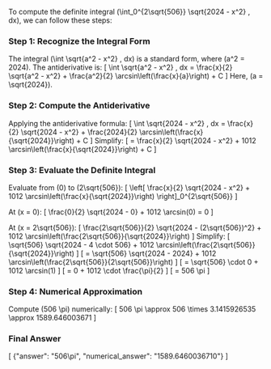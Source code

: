 To compute the definite integral \(\int_0^{2\sqrt{506}} \sqrt{2024 - x^2} \, dx\), we can follow these steps:

### Step 1: Recognize the Integral Form
The integral \(\int \sqrt{a^2 - x^2} \, dx\) is a standard form, where \(a^2 = 2024\). The antiderivative is:
\[
\int \sqrt{a^2 - x^2} \, dx = \frac{x}{2} \sqrt{a^2 - x^2} + \frac{a^2}{2} \arcsin\left(\frac{x}{a}\right) + C
\]
Here, \(a = \sqrt{2024}\).

### Step 2: Compute the Antiderivative
Applying the antiderivative formula:
\[
\int \sqrt{2024 - x^2} \, dx = \frac{x}{2} \sqrt{2024 - x^2} + \frac{2024}{2} \arcsin\left(\frac{x}{\sqrt{2024}}\right) + C
\]
Simplify:
\[
= \frac{x}{2} \sqrt{2024 - x^2} + 1012 \arcsin\left(\frac{x}{\sqrt{2024}}\right) + C
\]

### Step 3: Evaluate the Definite Integral
Evaluate from \(0\) to \(2\sqrt{506}\):
\[
\left[ \frac{x}{2} \sqrt{2024 - x^2} + 1012 \arcsin\left(\frac{x}{\sqrt{2024}}\right) \right]_0^{2\sqrt{506}}
\]

At \(x = 0\):
\[
\frac{0}{2} \sqrt{2024 - 0} + 1012 \arcsin(0) = 0
\]

At \(x = 2\sqrt{506}\):
\[
\frac{2\sqrt{506}}{2} \sqrt{2024 - (2\sqrt{506})^2} + 1012 \arcsin\left(\frac{2\sqrt{506}}{\sqrt{2024}}\right)
\]
Simplify:
\[
\sqrt{506} \sqrt{2024 - 4 \cdot 506} + 1012 \arcsin\left(\frac{2\sqrt{506}}{\sqrt{2024}}\right)
\]
\[
= \sqrt{506} \sqrt{2024 - 2024} + 1012 \arcsin\left(\frac{2\sqrt{506}}{2\sqrt{506}}\right)
\]
\[
= \sqrt{506} \cdot 0 + 1012 \arcsin(1)
\]
\[
= 0 + 1012 \cdot \frac{\pi}{2}
\]
\[
= 506 \pi
\]

### Step 4: Numerical Approximation
Compute \(506 \pi\) numerically:
\[
506 \pi \approx 506 \times 3.1415926535 \approx 1589.646003671
\]

### Final Answer
\[
{"answer": "506\\pi", "numerical_answer": "1589.6460036710"}
\]